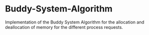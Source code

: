 # Buddy-System-Algorithm
Implementation of the Buddy System Algorithm for the allocation and deallocation of memory for the different  process requests.
